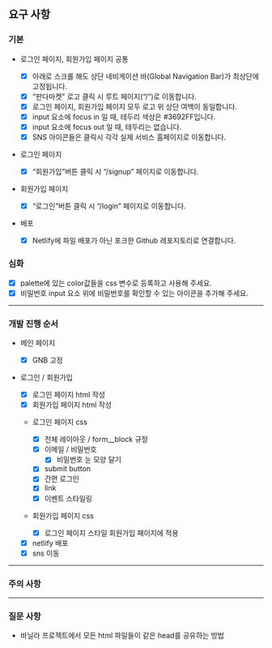 ## 요구 사항

### 기본

- 로그인 페이지, 회원가입 페이지 공통

  - [x] 아래로 스크롤 해도 상단 네비게이션 바(Global Navigation Bar)가 최상단에 고정됩니다.
  - [x] “판다마켓" 로고 클릭 시 루트 페이지(“/”)로 이동합니다.
  - [x] 로그인 페이지, 회원가입 페이지 모두 로고 위 상단 여백이 동일합니다.
  - [x] input 요소에 focus in 일 때, 테두리 색상은 #3692FF입니다.
  - [x] input 요소에 focus out 일 때, 테두리는 없습니다.
  - [x] SNS 아이콘들은 클릭시 각각 실제 서비스 홈페이지로 이동합니다.

- 로그인 페이지

  - [x] “회원가입”버튼 클릭 시 “/signup” 페이지로 이동합니다.

- 회원가입 페이지

  - [x] “로그인”버튼 클릭 시 “/login” 페이지로 이동합니다.

- 배포
  - [x] Netlify에 파일 배포가 아닌 포크한 Github 레포지토리로 연결합니다.

### 심화

- [x] palette에 있는 color값들을 css 변수로 등록하고 사용해 주세요.
- [x] 비밀번호 input 요소 위에 비밀번호를 확인할 수 있는 아이콘을 추가해 주세요.

---

### 개발 진행 순서

- 메인 페이지

  - [x] GNB 고정

- 로그인 / 회원가입

  - [x] 로그인 페이지 html 작성
  - [x] 회원가입 페이지 html 작성

  - 로그인 페이지 css

    - [x] 전체 레이아웃 / form\_\_block 규정
    - [x] 이메일 / 비밀번호
      - [x] 비밀번호 눈 모양 달기
    - [x] submit button
    - [x] 간편 로그인
    - [x] link
    - [x] 이벤트 스타일링

  - 회원가입 페이지 css

    - [x] 로그인 페이지 스타일 회원가입 페이지에 적용

  - [x] netlify 배포
  - [x] sns 이동

---

### 주의 사항

---

### 질문 사항

- 바닐라 프로젝트에서 모든 html 파일들이 같은 head를 공유하는 방법
